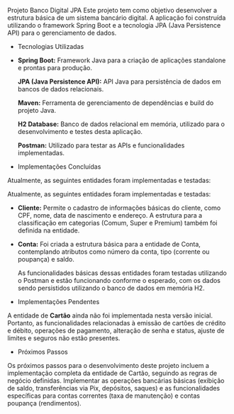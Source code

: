 Projeto Banco Digital JPA
Este projeto tem como objetivo desenvolver a estrutura básica de um sistema bancário digital. 
A aplicação foi construída utilizando o framework Spring Boot e a tecnologia JPA (Java Persistence API) para o gerenciamento de dados.

* Tecnologias Utilizadas
* 
  **Spring Boot:** Framework Java para a criação de aplicações standalone e prontas para produção.
  
  **JPA (Java Persistence API):** API Java para persistência de dados em bancos de dados relacionais.
  
  **Maven:** Ferramenta de gerenciamento de dependências e build do projeto Java.
  
  **H2 Database:** Banco de dados relacional em memória, utilizado para o desenvolvimento e testes desta aplicação.
  
  **Postman:** Utilizado para testar as APIs e funcionalidades implementadas.

* Implementações Concluídas

Atualmente, as seguintes entidades foram implementadas e testadas:

Atualmente, as seguintes entidades foram implementadas e testadas:

* **Cliente:** Permite o cadastro de informações básicas do cliente, como CPF, nome, data de nascimento e endereço. A estrutura para a classificação em categorias (Comum, Super e Premium) também foi definida na entidade.
* **Conta:** Foi criada a estrutura básica para a entidade de Conta, contemplando atributos como número da conta, tipo (corrente ou poupança) e saldo.

  As funcionalidades básicas dessas entidades foram testadas utilizando o Postman e estão funcionando conforme o esperado, com os dados sendo persistidos utilizando o banco de dados em memória H2.

* Implementações Pendentes

A entidade de **Cartão** ainda não foi implementada nesta versão inicial. 
Portanto, as funcionalidades relacionadas à emissão de cartões de crédito e débito, operações de pagamento, alteração de senha e status, ajuste de limites e seguros não estão presentes.

* Próximos Passos

Os próximos passos para o desenvolvimento deste projeto incluem a implementação completa da entidade de Cartão, seguindo as regras de negócio definidas. 
Implementar as operações bancárias básicas (exibição de saldo, transferências via Pix, depósitos, saques) e as funcionalidades específicas para contas correntes (taxa de manutenção) e contas poupança (rendimentos).
